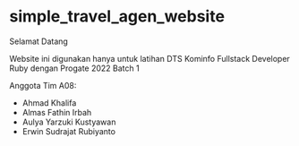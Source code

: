 # simple_travel_agen_website
Selamat Datang

Website ini digunakan hanya untuk latihan DTS Kominfo Fullstack Developer Ruby dengan Progate 2022 Batch 1

Anggota Tim A08:
* Ahmad Khalifa
* Almas Fathin Irbah
* Aulya Yarzuki Kustyawan
* Erwin Sudrajat Rubiyanto
